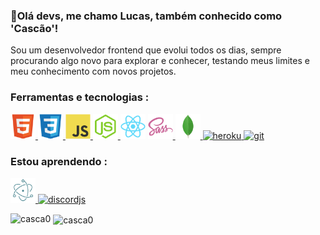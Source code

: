 ### 🤟Olá devs, me chamo Lucas, também conhecido como 'Cascão'!
Sou um desenvolvedor frontend que evolui todos os dias, sempre procurando algo novo para explorar e conhecer, testando meus limites e meu conhecimento com novos projetos.

### Ferramentas e tecnologias : 

<p align='left'>
		<a href="https://www.w3.org/html/" target="_blank" rel="noreferrer"> <img src="https://raw.githubusercontent.com/devicons/devicon/master/icons/html5/html5-original.svg" alt="html5" width="40" height="40"/> </a>
	<a href="https://www.w3schools.com/css/" target="_blank" rel="noreferrer"> <img src="https://raw.githubusercontent.com/devicons/devicon/master/icons/css3/css3-original.svg" alt="css3" width="40" height="40"/> </a>
			<a href="https://developer.mozilla.org/en-US/docs/Web/JavaScript" target="_blank" rel="noreferrer"> <img src="https://raw.githubusercontent.com/devicons/devicon/master/icons/javascript/javascript-original.svg" alt="javascript" width="40" height="40"/> </a>
		<a href="https://nodejs.org" target="_blank" rel="noreferrer"> <img src="https://raw.githubusercontent.com/devicons/devicon/master/icons/nodejs/nodejs-original.svg" alt="nodejs" width="40" height="40" /> </a>
	<a href="https://reactjs.org/" target="_blank" rel="noreferrer"><img src="https://raw.githubusercontent.com/devicons/devicon/master/icons/react/react-original.svg" alt="react" width="40" height="40"/></a>
		<a href="https://sass-lang.com" target="_blank" rel="noreferrer"> <img src="https://raw.githubusercontent.com/devicons/devicon/master/icons/sass/sass-original.svg" alt="sass" width="40" height="40"/> </a>
	<a href="https://www.mongodb.com/" target="_blank" rel="noreferrer"> <img src="https://raw.githubusercontent.com/devicons/devicon/master/icons/mongodb/mongodb-original.svg" alt="mongodb" width="40" height="40"/> </a>
	<a href="https://heroku.com" target="_blank" rel="noreferrer"> <img src="https://www.vectorlogo.zone/logos/heroku/heroku-icon.svg" alt="heroku" width="40" height="40"/> </a>
	<a href="https://git-scm.com/" target="_blank" rel="noreferrer"> <img src="https://www.vectorlogo.zone/logos/git-scm/git-scm-icon.svg" alt="git" width="40" height="40"/> </a>
</p>

### Estou aprendendo : 

<p align='left'>
		<a href="https://www.electronjs.org" target="_blank" rel="noreferrer"> <img src="https://raw.githubusercontent.com/devicons/devicon/master/icons/electron/electron-original.svg" alt="electron" width="40" height="40"/> </a>
		<a href="https://discord.js.org/#/" target="_blank" rel="noreferrer"> <img src="https://cdn.jsdelivr.net/gh/devicons/devicon/icons/discordjs/discordjs-original.svg" alt="discordjs" width="40" height="40"/> </a>
</p>

<p><img align="left" src="https://github-readme-stats.vercel.app/api/top-langs?username=casca0&show_icons=true&theme=dark&locale=pt-br&layout=compact" alt="casca0" /></p>
<p>&nbsp;<img align="center" src="https://github-readme-stats.vercel.app/api?username=casca0&show_icons=true&theme=dark&hide_border=true&locale=pt-br" alt="casca0" /></p>
